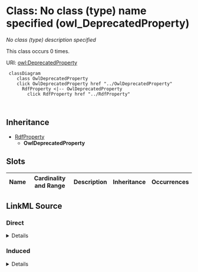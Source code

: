 

# Class: No class (type) name specified (owl_DeprecatedProperty)


_No class (type) description specified_






This class occurs 0 times.


URI: [owl:DeprecatedProperty](http://www.w3.org/2002/07/owl#DeprecatedProperty)






```mermaid
 classDiagram
    class OwlDeprecatedProperty
    click OwlDeprecatedProperty href "../OwlDeprecatedProperty"
      RdfProperty <|-- OwlDeprecatedProperty
        click RdfProperty href "../RdfProperty"
      
      
```





## Inheritance
* [RdfProperty](../classes/RdfProperty.md)
    * **OwlDeprecatedProperty**



## Slots

| Name | Cardinality and Range | Description | Inheritance | Occurrences |
| ---  | --- | --- | --- | --- |














## LinkML Source

<!-- TODO: investigate https://stackoverflow.com/questions/37606292/how-to-create-tabbed-code-blocks-in-mkdocs-or-sphinx -->

### Direct

<details>

```yaml
name: owl_DeprecatedProperty
conforms_to: No schema conformance document specified
annotations:
  count:
    tag: count
    value: 0
description: No class (type) description specified
title: No class (type) name specified
from_schema: fio-kg
rank: 1000
is_a: rdf_Property
class_uri: owl:DeprecatedProperty

```
</details>

### Induced

<details>

```yaml
name: owl_DeprecatedProperty
conforms_to: No schema conformance document specified
annotations:
  count:
    tag: count
    value: 0
description: No class (type) description specified
title: No class (type) name specified
from_schema: fio-kg
rank: 1000
is_a: rdf_Property
class_uri: owl:DeprecatedProperty

```
</details>